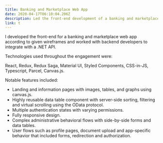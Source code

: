 ```yaml
---
title: Banking and Marketplace Web App
date: 2020-04-17T06:10:04.206Z
description: Led the front-end development of a banking and marketplace web application.
link: t
---
```



I developed the front-end for a banking and marketplace web app according to given wireframes and worked with backend developers to integrate with a .NET API.

Technologies used throughout the engagement were:

React, Redux, Redux Saga, Material UI, Styled Components, CSS-in-JS, Typescript, Parcel, Canvas.js.

Notable features included:

* Landing and information pages with images, tables, and graphs using canvas.js.
* Highly reusable data table component with server-side sorting, filtering and virtual scrolling using the OData protocol.
* Multiple authentication states with varying permissions.
* Fully responsive design.
* Complex administrative behavioral flows with side-by-side forms and data tables.
* User flows such as profile pages, document upload and app-specific behavior that included forms, redirection and authorization.